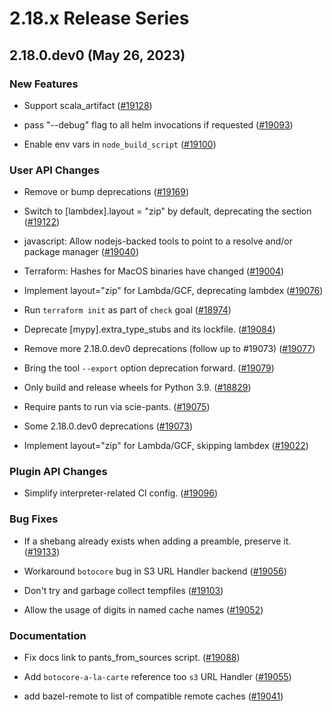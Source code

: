 # 2.18.x Release Series

## 2.18.0.dev0 (May 26, 2023)

### New Features

* Support scala_artifact ([#19128](https://github.com/pantsbuild/pants/pull/19128))

* pass "--debug" flag to all helm invocations if requested ([#19093](https://github.com/pantsbuild/pants/pull/19093))

* Enable env vars in `node_build_script` ([#19100](https://github.com/pantsbuild/pants/pull/19100))

### User API Changes

* Remove or bump deprecations ([#19169](https://github.com/pantsbuild/pants/pull/19169))

* Switch to [lambdex].layout = "zip" by default, deprecating the section ([#19122](https://github.com/pantsbuild/pants/pull/19122))

* javascript: Allow nodejs-backed tools to point to a resolve and/or package manager ([#19040](https://github.com/pantsbuild/pants/pull/19040))

* Terraform: Hashes for MacOS binaries have changed ([#19004](https://github.com/pantsbuild/pants/pull/19004))

* Implement layout="zip" for Lambda/GCF, deprecating lambdex ([#19076](https://github.com/pantsbuild/pants/pull/19076))

* Run `terraform init` as part of `check` goal ([#18974](https://github.com/pantsbuild/pants/pull/18974))

* Deprecate [mypy].extra_type_stubs and its lockfile. ([#19084](https://github.com/pantsbuild/pants/pull/19084))

* Remove more 2.18.0.dev0 deprecations (follow up to #19073) ([#19077](https://github.com/pantsbuild/pants/pull/19077))

* Bring the tool `--export` option deprecation forward. ([#19079](https://github.com/pantsbuild/pants/pull/19079))

* Only build and release wheels for Python 3.9. ([#18829](https://github.com/pantsbuild/pants/pull/18829))

* Require pants to run via scie-pants. ([#19075](https://github.com/pantsbuild/pants/pull/19075))

* Some 2.18.0.dev0 deprecations ([#19073](https://github.com/pantsbuild/pants/pull/19073))

* Implement layout="zip" for Lambda/GCF, skipping lambdex ([#19022](https://github.com/pantsbuild/pants/pull/19022))

### Plugin API Changes

* Simplify interpreter-related CI config. ([#19096](https://github.com/pantsbuild/pants/pull/19096))

### Bug Fixes

* If a shebang already exists when adding a preamble, preserve it. ([#19133](https://github.com/pantsbuild/pants/pull/19133))

* Workaround `botocore` bug in S3 URL Handler backend ([#19056](https://github.com/pantsbuild/pants/pull/19056))

* Don't try and garbage collect tempfiles ([#19103](https://github.com/pantsbuild/pants/pull/19103))

* Allow the usage of digits in named cache names ([#19052](https://github.com/pantsbuild/pants/pull/19052))

### Documentation

* Fix docs link to pants_from_sources script. ([#19088](https://github.com/pantsbuild/pants/pull/19088))

* Add `botocore-a-la-carte` reference too `s3` URL Handler ([#19055](https://github.com/pantsbuild/pants/pull/19055))

* add bazel-remote to list of compatible remote caches ([#19041](https://github.com/pantsbuild/pants/pull/19041))
